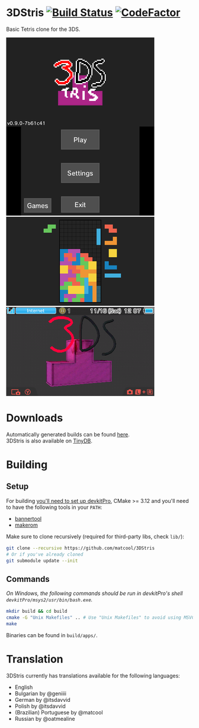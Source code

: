 # 3DStris [![Build Status][travis-badge]][travis-url] [![CodeFactor][codefactor-badge]][codefactor-url]
Basic Tetris clone for the 3DS.

<p float="left">
	<img src="resources/screenshots/mainmenu.png" width="400px"/>
	<img src="resources/screenshots/ingame.png" width="400px"/>
	<img src="resources/screenshots/banner.png" width="400px"/>
</p>

# Downloads
Automatically generated builds can be found [here][releases-url].  
3DStris is also available on [TinyDB][tinydb-url].

# Building
## Setup
For building [you'll need to set up devkitPro][devkitpro-setup], CMake >= 3.12 and you'll need to have the following tools in your `PATH`:
- [bannertool][bannertool-url]
- [makerom][makerom-url]

Make sure to clone recursively (required for third-party libs, check `lib/`):
```bash
git clone --recursive https://github.com/matcool/3DStris
# Or if you've already cloned
git submodule update --init
```
## Commands
*On Windows, the following commands should be run in devkitPro's shell `devkitPro/msys2/usr/bin/bash.exe`.*
```bash
mkdir build && cd build
cmake -G "Unix Makefiles" .. # Use "Unix Makefiles" to avoid using MSVC on Windows
make
```
Binaries can be found in `build/apps/`.

# Translation
3DStris currently has translations available for the following languages:
* English
* Bulgarian by @geniiii
* German by @itsdavvid
* Polish by @itsdavvid
* (Brazilian) Portuguese by @matcool
* Russian by @oatmealine

[devkitpro-setup]: https://www.3dbrew.org/wiki/Setting_up_Development_Environment
[makerom-url]: https://github.com/jakcron/Project_CTR
[bannertool-url]: https://github.com/Steveice10/bannertool
[releases-url]: https://github.com/3DStris/3DStris/releases
[travis-badge]: https://travis-ci.org/3DStris/3DStris.svg?branch=master
[travis-url]: https://travis-ci.org/3DStris/3DStris
[codefactor-badge]: https://www.codefactor.io/repository/github/3dstris/3dstris/badge
[codefactor-url]: https://www.codefactor.io/repository/github/3dstris/3dstris
[tinydb-url]: https://tinydb.eiphax.tech
